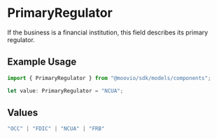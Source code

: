 # PrimaryRegulator

If the business is a financial institution, this field describes its primary regulator.

## Example Usage

```typescript
import { PrimaryRegulator } from "@moovio/sdk/models/components";

let value: PrimaryRegulator = "NCUA";
```

## Values

```typescript
"OCC" | "FDIC" | "NCUA" | "FRB"
```